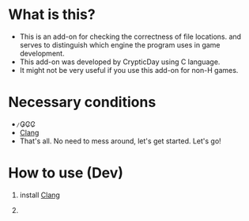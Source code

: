 # What is this?
- This is an add-on for checking the correctness of file locations. and serves to distinguish which engine the program uses in game development.
- This add-on was developed by CrypticDay using C language.
- It might not be very useful if you use this add-on for non-H games.

# Necessary conditions
-   ̷G̷C̷C̷
-   [Clang](https://github.com/llvm/llvm-project)
-   That's all. No need to mess around, let's get started. Let's go!


# How to use (Dev)
1. install [Clang](https://github.com/llvm/llvm-project)

2. 

